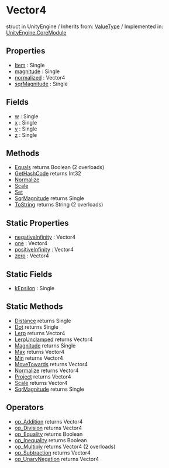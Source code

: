 # Vector4
struct in UnityEngine
 / Inherits from: <a href="https://docs.unity3d.com/6000.0/Documentation/ScriptReference/ValueType.html" target="_blank">ValueType</a> / Implemented in: <a href="https://docs.unity3d.com/6000.0/Documentation/ScriptReference/UnityEngine.CoreModule.html" target="_blank">UnityEngine.CoreModule</a>
## Properties
- <a href="https://docs.unity3d.com/6000.0/Documentation/ScriptReference/Vector4-Item.html" target="_blank">Item</a> : Single
- <a href="https://docs.unity3d.com/6000.0/Documentation/ScriptReference/Vector4-magnitude.html" target="_blank">magnitude</a> : Single
- <a href="https://docs.unity3d.com/6000.0/Documentation/ScriptReference/Vector4-normalized.html" target="_blank">normalized</a> : Vector4
- <a href="https://docs.unity3d.com/6000.0/Documentation/ScriptReference/Vector4-sqrMagnitude.html" target="_blank">sqrMagnitude</a> : Single
## Fields
- <a href="https://docs.unity3d.com/6000.0/Documentation/ScriptReference/Vector4-w.html" target="_blank">w</a> : Single
- <a href="https://docs.unity3d.com/6000.0/Documentation/ScriptReference/Vector4-x.html" target="_blank">x</a> : Single
- <a href="https://docs.unity3d.com/6000.0/Documentation/ScriptReference/Vector4-y.html" target="_blank">y</a> : Single
- <a href="https://docs.unity3d.com/6000.0/Documentation/ScriptReference/Vector4-z.html" target="_blank">z</a> : Single
## Methods
- <a href="https://docs.unity3d.com/6000.0/Documentation/ScriptReference/Vector4.Equals.html" target="_blank">Equals</a> returns Boolean (2 overloads)
- <a href="https://docs.unity3d.com/6000.0/Documentation/ScriptReference/Vector4.GetHashCode.html" target="_blank">GetHashCode</a> returns Int32
- <a href="https://docs.unity3d.com/6000.0/Documentation/ScriptReference/Vector4.Normalize.html" target="_blank">Normalize</a>
- <a href="https://docs.unity3d.com/6000.0/Documentation/ScriptReference/Vector4.Scale.html" target="_blank">Scale</a>
- <a href="https://docs.unity3d.com/6000.0/Documentation/ScriptReference/Vector4.Set.html" target="_blank">Set</a>
- <a href="https://docs.unity3d.com/6000.0/Documentation/ScriptReference/Vector4.SqrMagnitude.html" target="_blank">SqrMagnitude</a> returns Single
- <a href="https://docs.unity3d.com/6000.0/Documentation/ScriptReference/Vector4.ToString.html" target="_blank">ToString</a> returns String (2 overloads)
## Static Properties
- <a href="https://docs.unity3d.com/6000.0/Documentation/ScriptReference/Vector4-negativeInfinity.html" target="_blank">negativeInfinity</a> : Vector4
- <a href="https://docs.unity3d.com/6000.0/Documentation/ScriptReference/Vector4-one.html" target="_blank">one</a> : Vector4
- <a href="https://docs.unity3d.com/6000.0/Documentation/ScriptReference/Vector4-positiveInfinity.html" target="_blank">positiveInfinity</a> : Vector4
- <a href="https://docs.unity3d.com/6000.0/Documentation/ScriptReference/Vector4-zero.html" target="_blank">zero</a> : Vector4
## Static Fields
- <a href="https://docs.unity3d.com/6000.0/Documentation/ScriptReference/Vector4-kEpsilon.html" target="_blank">kEpsilon</a> : Single
## Static Methods
- <a href="https://docs.unity3d.com/6000.0/Documentation/ScriptReference/Vector4.Distance.html" target="_blank">Distance</a> returns Single
- <a href="https://docs.unity3d.com/6000.0/Documentation/ScriptReference/Vector4.Dot.html" target="_blank">Dot</a> returns Single
- <a href="https://docs.unity3d.com/6000.0/Documentation/ScriptReference/Vector4.Lerp.html" target="_blank">Lerp</a> returns Vector4
- <a href="https://docs.unity3d.com/6000.0/Documentation/ScriptReference/Vector4.LerpUnclamped.html" target="_blank">LerpUnclamped</a> returns Vector4
- <a href="https://docs.unity3d.com/6000.0/Documentation/ScriptReference/Vector4.Magnitude.html" target="_blank">Magnitude</a> returns Single
- <a href="https://docs.unity3d.com/6000.0/Documentation/ScriptReference/Vector4.Max.html" target="_blank">Max</a> returns Vector4
- <a href="https://docs.unity3d.com/6000.0/Documentation/ScriptReference/Vector4.Min.html" target="_blank">Min</a> returns Vector4
- <a href="https://docs.unity3d.com/6000.0/Documentation/ScriptReference/Vector4.MoveTowards.html" target="_blank">MoveTowards</a> returns Vector4
- <a href="https://docs.unity3d.com/6000.0/Documentation/ScriptReference/Vector4.Normalize.html" target="_blank">Normalize</a> returns Vector4
- <a href="https://docs.unity3d.com/6000.0/Documentation/ScriptReference/Vector4.Project.html" target="_blank">Project</a> returns Vector4
- <a href="https://docs.unity3d.com/6000.0/Documentation/ScriptReference/Vector4.Scale.html" target="_blank">Scale</a> returns Vector4
- <a href="https://docs.unity3d.com/6000.0/Documentation/ScriptReference/Vector4.SqrMagnitude.html" target="_blank">SqrMagnitude</a> returns Single
## Operators
- <a href="https://docs.unity3d.com/6000.0/Documentation/ScriptReference/Vector4.op_Addition.html" target="_blank">op_Addition</a> returns Vector4
- <a href="https://docs.unity3d.com/6000.0/Documentation/ScriptReference/Vector4.op_Division.html" target="_blank">op_Division</a> returns Vector4
- <a href="https://docs.unity3d.com/6000.0/Documentation/ScriptReference/Vector4.op_Equality.html" target="_blank">op_Equality</a> returns Boolean
- <a href="https://docs.unity3d.com/6000.0/Documentation/ScriptReference/Vector4.op_Inequality.html" target="_blank">op_Inequality</a> returns Boolean
- <a href="https://docs.unity3d.com/6000.0/Documentation/ScriptReference/Vector4.op_Multiply.html" target="_blank">op_Multiply</a> returns Vector4 (2 overloads)
- <a href="https://docs.unity3d.com/6000.0/Documentation/ScriptReference/Vector4.op_Subtraction.html" target="_blank">op_Subtraction</a> returns Vector4
- <a href="https://docs.unity3d.com/6000.0/Documentation/ScriptReference/Vector4.op_UnaryNegation.html" target="_blank">op_UnaryNegation</a> returns Vector4
